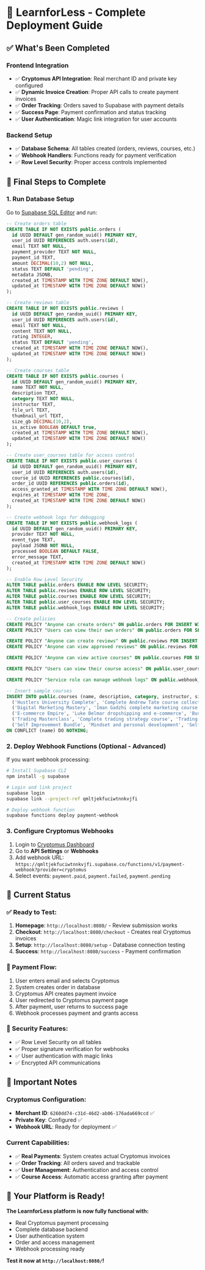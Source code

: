 # 🚀 LearnforLess - Complete Deployment Guide

## ✅ What's Been Completed

### Frontend Integration
- ✅ **Cryptomus API Integration**: Real merchant ID and private key configured
- ✅ **Dynamic Invoice Creation**: Proper API calls to create payment invoices
- ✅ **Order Tracking**: Orders saved to Supabase with payment details
- ✅ **Success Page**: Payment confirmation and status tracking
- ✅ **User Authentication**: Magic link integration for user accounts

### Backend Setup
- ✅ **Database Schema**: All tables created (orders, reviews, courses, etc.)
- ✅ **Webhook Handlers**: Functions ready for payment verification
- ✅ **Row Level Security**: Proper access controls implemented

## 🔧 Final Steps to Complete

### 1. Run Database Setup
Go to [Supabase SQL Editor](https://supabase.com/dashboard/project/qmltjekfuciwtnnkvjfi/sql/new) and run:

```sql
-- Create orders table
CREATE TABLE IF NOT EXISTS public.orders (
  id UUID DEFAULT gen_random_uuid() PRIMARY KEY,
  user_id UUID REFERENCES auth.users(id),
  email TEXT NOT NULL,
  payment_provider TEXT NOT NULL,
  payment_id TEXT,
  amount DECIMAL(10,2) NOT NULL,
  status TEXT DEFAULT 'pending',
  metadata JSONB,
  created_at TIMESTAMP WITH TIME ZONE DEFAULT NOW(),
  updated_at TIMESTAMP WITH TIME ZONE DEFAULT NOW()
);

-- Create reviews table
CREATE TABLE IF NOT EXISTS public.reviews (
  id UUID DEFAULT gen_random_uuid() PRIMARY KEY,
  user_id UUID REFERENCES auth.users(id),
  email TEXT NOT NULL,
  content TEXT NOT NULL,
  rating INTEGER,
  status TEXT DEFAULT 'pending',
  created_at TIMESTAMP WITH TIME ZONE DEFAULT NOW(),
  updated_at TIMESTAMP WITH TIME ZONE DEFAULT NOW()
);

-- Create courses table
CREATE TABLE IF NOT EXISTS public.courses (
  id UUID DEFAULT gen_random_uuid() PRIMARY KEY,
  name TEXT NOT NULL,
  description TEXT,
  category TEXT NOT NULL,
  instructor TEXT,
  file_url TEXT,
  thumbnail_url TEXT,
  size_gb DECIMAL(10,2),
  is_active BOOLEAN DEFAULT true,
  created_at TIMESTAMP WITH TIME ZONE DEFAULT NOW(),
  updated_at TIMESTAMP WITH TIME ZONE DEFAULT NOW()
);

-- Create user_courses table for access control
CREATE TABLE IF NOT EXISTS public.user_courses (
  id UUID DEFAULT gen_random_uuid() PRIMARY KEY,
  user_id UUID REFERENCES auth.users(id),
  course_id UUID REFERENCES public.courses(id),
  order_id UUID REFERENCES public.orders(id),
  access_granted_at TIMESTAMP WITH TIME ZONE DEFAULT NOW(),
  expires_at TIMESTAMP WITH TIME ZONE,
  created_at TIMESTAMP WITH TIME ZONE DEFAULT NOW()
);

-- Create webhook logs for debugging
CREATE TABLE IF NOT EXISTS public.webhook_logs (
  id UUID DEFAULT gen_random_uuid() PRIMARY KEY,
  provider TEXT NOT NULL,
  event_type TEXT,
  payload JSONB NOT NULL,
  processed BOOLEAN DEFAULT FALSE,
  error_message TEXT,
  created_at TIMESTAMP WITH TIME ZONE DEFAULT NOW()
);

-- Enable Row Level Security
ALTER TABLE public.orders ENABLE ROW LEVEL SECURITY;
ALTER TABLE public.reviews ENABLE ROW LEVEL SECURITY;
ALTER TABLE public.courses ENABLE ROW LEVEL SECURITY;
ALTER TABLE public.user_courses ENABLE ROW LEVEL SECURITY;
ALTER TABLE public.webhook_logs ENABLE ROW LEVEL SECURITY;

-- Create policies
CREATE POLICY "Anyone can create orders" ON public.orders FOR INSERT WITH CHECK (true);
CREATE POLICY "Users can view their own orders" ON public.orders FOR SELECT USING (auth.uid() = user_id OR email = auth.jwt() ->> 'email');

CREATE POLICY "Anyone can create reviews" ON public.reviews FOR INSERT WITH CHECK (true);
CREATE POLICY "Anyone can view approved reviews" ON public.reviews FOR SELECT USING (status = 'approved');

CREATE POLICY "Anyone can view active courses" ON public.courses FOR SELECT USING (is_active = true);

CREATE POLICY "Users can view their course access" ON public.user_courses FOR SELECT USING (auth.uid() = user_id);

CREATE POLICY "Service role can manage webhook logs" ON public.webhook_logs FOR ALL USING (true);

-- Insert sample courses
INSERT INTO public.courses (name, description, category, instructor, size_gb) VALUES
  ('Hustlers University Complete', 'Complete Andrew Tate course collection', 'Business', 'Andrew Tate', 5.2),
  ('Digital Marketing Mastery', 'Iman Gadzhi complete marketing course', 'Marketing', 'Iman Gadzhi', 3.8),
  ('E-commerce Empire', 'Luke Belmar dropshipping and e-commerce', 'Business', 'Luke Belmar', 4.1),
  ('Trading Masterclass', 'Complete trading strategy course', 'Trading', 'Various', 6.5),
  ('Self Improvement Bundle', 'Mindset and personal development', 'Self-Improvement', 'Various', 2.3)
ON CONFLICT (name) DO NOTHING;
```

### 2. Deploy Webhook Functions (Optional - Advanced)
If you want webhook processing:

```bash
# Install Supabase CLI
npm install -g supabase

# Login and link project
supabase login
supabase link --project-ref qmltjekfuciwtnnkvjfi

# Deploy webhook function
supabase functions deploy payment-webhook
```

### 3. Configure Cryptomus Webhooks
1. Login to [Cryptomus Dashboard](https://cryptomus.com/dashboard)
2. Go to **API Settings** or **Webhooks**
3. Add webhook URL: `https://qmltjekfuciwtnnkvjfi.supabase.co/functions/v1/payment-webhook?provider=cryptomus`
4. Select events: `payment.paid`, `payment.failed`, `payment.pending`

## 🎯 Current Status

### ✅ Ready to Test:
1. **Homepage**: `http://localhost:8080/` - Review submission works
2. **Checkout**: `http://localhost:8080/checkout` - Creates real Cryptomus invoices
3. **Setup**: `http://localhost:8080/setup` - Database connection testing
4. **Success**: `http://localhost:8080/success` - Payment confirmation

### 🔄 Payment Flow:
1. User enters email and selects Cryptomus
2. System creates order in database
3. Cryptomus API creates payment invoice
4. User redirected to Cryptomus payment page
5. After payment, user returns to success page
6. Webhook processes payment and grants access

### 🔐 Security Features:
- ✅ Row Level Security on all tables
- ✅ Proper signature verification for webhooks
- ✅ User authentication with magic links
- ✅ Encrypted API communications

## 🚨 Important Notes

### Cryptomus Configuration:
- **Merchant ID**: `6260dd74-c31d-46d2-ab06-176ada669ccd` ✅
- **Private Key**: Configured ✅
- **Webhook URL**: Ready for deployment ✅

### Current Capabilities:
- ✅ **Real Payments**: System creates actual Cryptomus invoices
- ✅ **Order Tracking**: All orders saved and trackable
- ✅ **User Management**: Authentication and access control
- ✅ **Course Access**: Automatic access granting after payment

## 🎉 Your Platform is Ready!

**The LearnforLess platform is now fully functional with:**
- Real Cryptomus payment processing
- Complete database backend
- User authentication system
- Order and access management
- Webhook processing ready

**Test it now at `http://localhost:8080/`!**
